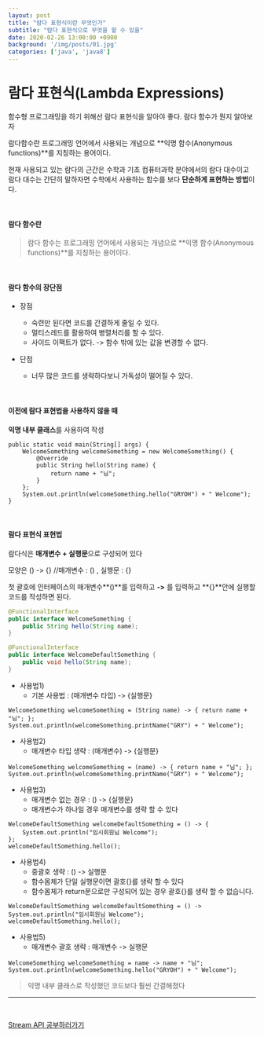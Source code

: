 ```yaml
---
layout: post
title: "람다 표현식이란 무엇인가"
subtitle: "람다 표현식으로 무엇을 할 수 있을"
date: 2020-02-26 13:00:00 +0900
background: '/img/posts/01.jpg'
categories: ['java', 'java8']
---
```


# 람다 표현식(Lambda Expressions)

함수형 프로그래밍을 하기 위해선 람다 표현식을 알아야 좋다. 람다 함수가 뭔지 알아보자

람다함수란 프로그래밍 언어에서 사용되는 개념으로 **익명 함수(Anonymous functions)**를 지칭하는 용어이다.

현재 사용되고 있는 람다의 근간은 수학과 기초 컴퓨터과학 분야에서의 람다 대수이고
람다 대수는 간단히 말하자면 수학에서 사용하는 함수를 보다 **단순하게 표현하는 방법**이다.

<br>

#### 람다 함수란
> 람다 함수는 프로그래밍 언어에서 사용되는 개념으로 **익명 함수(Anonymous functions)**를 지칭하는 용어이다.

<br>

#### 람다 함수의 장단점
* 장점
    * 숙련만 된다면 코드를 간결하게 줄일 수 있다.
    * 멀티스레드를 활용하여 병렬처리를 할 수 있다.
    * 사이드 이팩트가 없다. -> 함수 밖에 있는 값을 변경할 수 없다.
    
* 단점
    * 너무 많은 코드를 생략하다보니 가독성이 떨어질 수 있다.

<br> 

#### 이전에 람다 표현법을 사용하지 않을 때

**익명 내부 클래스**를 사용하여 작성 
~~~
public static void main(String[] args) {
    WelcomeSomething welcomeSomething = new WelcomeSomething() {
        @Override
        public String hello(String name) {
            return name + "님";
        }
    };
    System.out.println(welcomeSomething.hello("GRYOH") + " Welcome");
}
~~~

<br>

#### 람다 표현식 표현법

람다식은 **매개변수 + 실행문**으로 구성되어 있다

모양은 () -> {} //매개변수 : () , 실행문 : {}

첫 괄호에 인터페이스의 매개변수**()**를 입력하고 **->** 를 입력하고 **{}**안에 실행할 코드를 작성하면 된다. 

~~~java
@FunctionalInterface
public interface WelcomeSomething {
    public String hello(String name);
}

@FunctionalInterface
public interface WelcomeDefaultSomething {
    public void hello(String name);
}
~~~

- 사용법1)
    - 기본 사용법 : (매개변수 타입) -> {실행문}
~~~
WelcomeSomething welcomeSomething = (String name) -> { return name + "님"; };
System.out.println(welcomeSomething.printName("GRY") + " Welcome");
~~~
    
- 사용법2)
    - 매개변수 타입 생략 : (매개변수) -> {실행문}
~~~
WelcomeSomething welcomeSomething = (name) -> { return name + "님"; };
System.out.println(welcomeSomething.printName("GRY") + " Welcome");
~~~

- 사용법3)
    - 매개변수 없는 경우 : () -> {실행문}
    - 매개변수가 하나일 경우 매개변수를 생략 할 수 있다
~~~
WelcomeDefaultSomething welcomeDefaultSomething = () -> {
    System.out.println("임시회원님 Welcome");
};
welcomeDefaultSomething.hello();
~~~

- 사용법4)
    - 중괄호 생략 : () -> 실행문
    - 함수몸체가 단일 실행문이면 괄호{}를 생략 할 수 있다
    - 함수몸체가 return문으로만 구성되어 있는 경우 괄호{}를 생략 할 수 없습니다.
~~~
WelcomeDefaultSomething welcomeDefaultSomething = () -> System.out.println("임시회원님 Welcome");
welcomeDefaultSomething.hello();
~~~

- 사용법5)
    - 매개변수 괄호 생략 : 매개변수 -> 실행문
~~~
WelcomeSomething welcomeSomething = name -> name + "님";
System.out.println(welcomeSomething.hello("GRYOH") + " Welcome");
~~~


> 익명 내부 클래스로 작성했던 코드보다 훨씬 간결해졌다

---

<br>

[Stream API 공부하러가기](/java/java8/2020/02/26/java8_04.html)